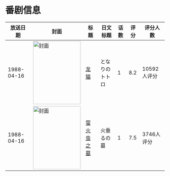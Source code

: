 # 番剧信息

|放送日期|封面|标题|日文标题|话数|评分|评分人数|
|---|---|---|---|---|---|---|
|1988-04-16|<img src="https://lain.bgm.tv/pic/cover/c/57/7b/302_VYbvw.jpg" alt="封面" style="width:150px;height:200px;object-fit:cover;">|[龙猫](https://bangumi.tv/subject/302)|となりのトトロ|1|8.2|10592人评分|
|1988-04-16|<img src="https://lain.bgm.tv/pic/cover/c/4f/6f/382_MjyM2.jpg" alt="封面" style="width:150px;height:200px;object-fit:cover;">|[萤火虫之墓](https://bangumi.tv/subject/382)|火垂るの墓|1|7.5|3746人评分|
